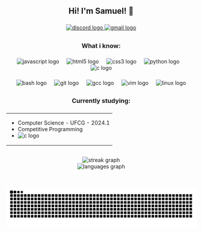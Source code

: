 <h2 align="center">Hi! I'm Samuel! 👋</h2>

###

<div align="center">
  <a href="https://discord.com/users/samuelbrandaoandrade_19774">
    <img src="https://img.shields.io/static/v1?message=Discord&logo=discord&label=&color=7289DA&logoColor=white&labelColor=&style=for-the-badge" height="35" alt="discord logo"/> 
  </a>
  <a href="mailto:samuelbrandaoandrade@gmail.com">
    <img src="https://img.shields.io/static/v1?message=Gmail&logo=gmail&label=&color=D14836&logoColor=white&labelColor=&style=for-the-badge" height="35" alt="gmail logo" />
  </a>
</div>

###

<h2 align="left"></h2>

###

<h3 align="center">What i know:</h3>

###

<div align="center">
  <img src="https://cdn.jsdelivr.net/gh/devicons/devicon/icons/javascript/javascript-original.svg" height="30" alt="javascript logo"  />
  <img width="12" />
  <img src="https://cdn.jsdelivr.net/gh/devicons/devicon/icons/html5/html5-original.svg" height="30" alt="html5 logo"  />
  <img width="12" />
  <img src="https://cdn.jsdelivr.net/gh/devicons/devicon/icons/css3/css3-original.svg" height="30" alt="css3 logo"  />
  <img width="12" />
  <img src="https://cdn.jsdelivr.net/gh/devicons/devicon/icons/python/python-original.svg" height="30" alt="python logo"  />
  <img width="12" />
  <img src="https://cdn.jsdelivr.net/gh/devicons/devicon/icons/c/c-original.svg" height="30" alt="c logo"  />
</div>

###

<div align="center">
  <img src="https://cdn.jsdelivr.net/gh/devicons/devicon/icons/bash/bash-original.svg" height="30" alt="bash logo"  />
  <img width="12" />
  <img src="https://cdn.jsdelivr.net/gh/devicons/devicon/icons/git/git-original.svg" height="30" alt="git logo"  />
  <img width="12" />
  <img src="https://cdn.jsdelivr.net/gh/devicons/devicon/icons/gcc/gcc-original.svg" height="30" alt="gcc logo"  />
  <img width="12" />
  <img src="https://cdn.jsdelivr.net/gh/devicons/devicon/icons/vim/vim-original.svg" height="30" alt="vim logo"  />
  <img width="12" />
  <img src="https://cdn.jsdelivr.net/gh/devicons/devicon/icons/linux/linux-original.svg" height="30" alt="linux logo"  />
</div>

###

<h2 align="left"></h2>

###

<h3 align="center">Currently studying:</h3>

###
<div align=center>
  <table>
    <tr>
      <td>
        <ul>
          <li> Computer Science - UFCG - 2024.1 </li> 
          <li> Competitive Programming </li> 
          <li> <img src="https://cdn.jsdelivr.net/gh/devicons/devicon/icons/c/c-original.svg" height="25" alt="c logo" /> </li>
      </td>
    </tr>
  </table>  
</div>

###

<h2 align="left"></h2>

###

<div align="center">
  <img src="https://streak-stats.demolab.com?user=budes&locale=en&mode=weekly&theme=tokyonight&hide_border=false&border_radius=5&order=3" height="150" alt="streak graph" /> <br>
  <img src="https://github-readme-stats.vercel.app/api/top-langs?username=budes&locale=en&hide_title=false&layout=compact&card_width=320&langs_count=10&theme=tokyonight&hide_border=false&order=2" height="150" alt="languages graph"  />
</div>

###

<h2 align="left"></h2>

###
 
<br clear="both">

<img alt="GitHub Snake" src="https://raw.githubusercontent.com/budes/budes/output/github-contribution-grid-snake-dark.svg" />

###
